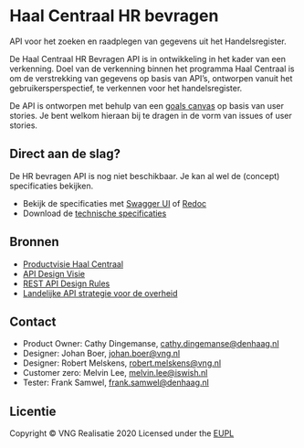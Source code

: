 # Haal Centraal HR bevragen

API voor het zoeken en raadplegen van gegevens uit het Handelsregister. 

De Haal Centraal HR Bevragen API is in ontwikkeling in het kader van een verkenning. Doel van de verkenning binnen het programma Haal Centraal is om de verstrekking van gegevens op basis van API’s, ontworpen vanuit het gebruikersperspectief, te verkennen voor het handelsregister.

De API is ontworpen met behulp van een [goals canvas](https://vng-realisatie.github.io/Haal-Centraal-HR-bevragen/goals-canvas) op basis van user stories. Je bent welkom hieraan bij te dragen in de vorm van issues of user stories.

## Direct aan de slag?
De HR bevragen API is nog niet beschikbaar. Je kan al wel de (concept) specificaties bekijken.

* Bekijk de specificaties met [Swagger UI](https://vng-realisatie.github.io/Haal-Centraal-HR-bevragen/swagger-ui) of [Redoc](https://vng-realisatie.github.io/Haal-Centraal-HR-bevragen/redoc)
* Download de [technische specificaties](https://github.com/VNG-Realisatie/Haal-Centraal-BRK-bevragen/blob/develop/specificatie/genereervariant/openapi.yaml)

## Bronnen

* [Productvisie Haal Centraal](https://vng-realisatie.github.io/Haal-Centraal)
* [API Design Visie](https://github.com/Geonovum/KP-APIs/tree/master/Werkgroep%20Design%20Visie)
* [REST API Design Rules](https://docs.geostandaarden.nl/api/API-Designrules/)
* [Landelijke API strategie voor de overheid](https://geonovum.github.io/KP-APIs/)

## Contact

* Product Owner: Cathy Dingemanse, [cathy.dingemanse@denhaag.nl](mailto:cathy.dingemanse@denhaag.nl)
* Designer: Johan Boer, [johan.boer@vng.nl](mailto:johan.boer@vng.nl)
* Designer: Robert Melskens, [robert.melskens@vng.nl](mailto:robert.melskens@vng.nl)
* Customer zero: Melvin Lee, [melvin.lee@iswish.nl](mailto:melvin.lee@iswish.nl)
* Tester: Frank Samwel, [frank.samwel@denhaag.nl](mailto:frank.samwel@denhaag.nl)

## Licentie

Copyright &copy; VNG Realisatie 2020
Licensed under the [EUPL](./LICENCE.md)
